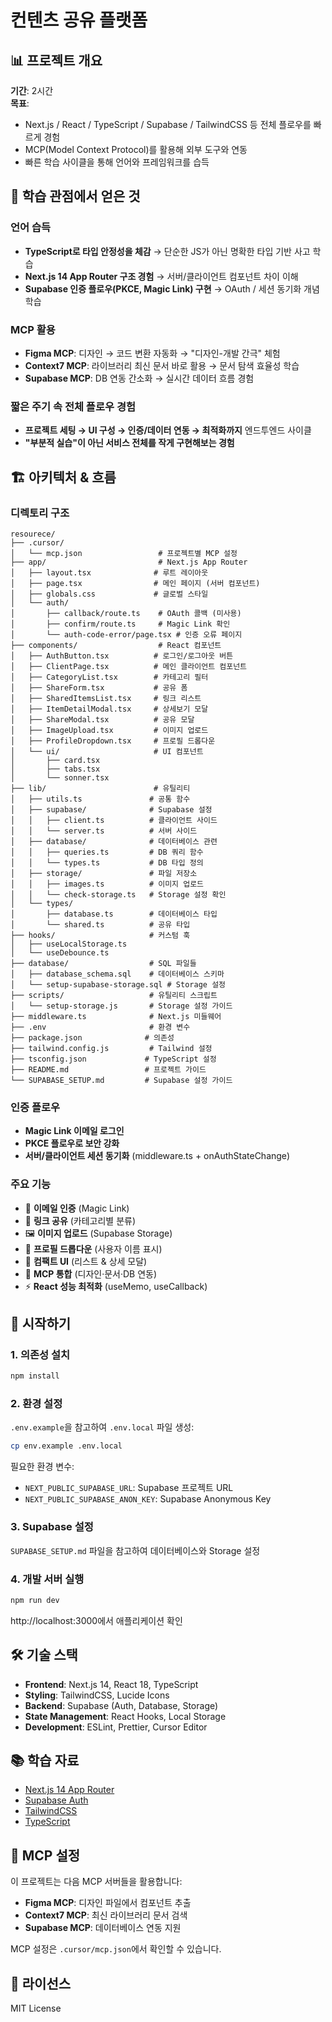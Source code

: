 # 컨텐츠 공유 플랫폼

## 📊 프로젝트 개요

**기간**: 2시간  
**목표**:
- Next.js / React / TypeScript / Supabase / TailwindCSS 등 전체 플로우를 빠르게 경험
- MCP(Model Context Protocol)를 활용해 외부 도구와 연동
- 빠른 학습 사이클을 통해 언어와 프레임워크를 습득

## 🎯 학습 관점에서 얻은 것

### 언어 습득
- **TypeScript로 타입 안정성을 체감** → 단순한 JS가 아닌 명확한 타입 기반 사고 학습
- **Next.js 14 App Router 구조 경험** → 서버/클라이언트 컴포넌트 차이 이해
- **Supabase 인증 플로우(PKCE, Magic Link) 구현** → OAuth / 세션 동기화 개념 학습

### MCP 활용
- **Figma MCP**: 디자인 → 코드 변환 자동화 → "디자인-개발 간극" 체험
- **Context7 MCP**: 라이브러리 최신 문서 바로 활용 → 문서 탐색 효율성 학습
- **Supabase MCP**: DB 연동 간소화 → 실시간 데이터 흐름 경험

### 짧은 주기 속 전체 플로우 경험
- **프로젝트 세팅 → UI 구성 → 인증/데이터 연동 → 최적화까지** 엔드투엔드 사이클
- **"부분적 실습"이 아닌 서비스 전체를 작게 구현해보는 경험**

## 🏗️ 아키텍처 & 흐름

### 디렉토리 구조

```
resourece/
├── .cursor/
│   └── mcp.json                 # 프로젝트별 MCP 설정
├── app/                         # Next.js App Router
│   ├── layout.tsx              # 루트 레이아웃
│   ├── page.tsx                # 메인 페이지 (서버 컴포넌트)
│   ├── globals.css             # 글로벌 스타일
│   └── auth/
│       ├── callback/route.ts    # OAuth 콜백 (미사용)
│       ├── confirm/route.ts     # Magic Link 확인
│       └── auth-code-error/page.tsx # 인증 오류 페이지
├── components/                  # React 컴포넌트
│   ├── AuthButton.tsx          # 로그인/로그아웃 버튼
│   ├── ClientPage.tsx          # 메인 클라이언트 컴포넌트
│   ├── CategoryList.tsx        # 카테고리 필터
│   ├── ShareForm.tsx           # 공유 폼
│   ├── SharedItemsList.tsx     # 링크 리스트
│   ├── ItemDetailModal.tsx     # 상세보기 모달
│   ├── ShareModal.tsx          # 공유 모달
│   ├── ImageUpload.tsx         # 이미지 업로드
│   ├── ProfileDropdown.tsx     # 프로필 드롭다운
│   └── ui/                     # UI 컴포넌트
│       ├── card.tsx
│       ├── tabs.tsx
│       └── sonner.tsx
├── lib/                        # 유틸리티
│   ├── utils.ts               # 공통 함수
│   ├── supabase/              # Supabase 설정
│   │   ├── client.ts          # 클라이언트 사이드
│   │   └── server.ts          # 서버 사이드
│   ├── database/              # 데이터베이스 관련
│   │   ├── queries.ts         # DB 쿼리 함수
│   │   └── types.ts           # DB 타입 정의
│   ├── storage/               # 파일 저장소
│   │   ├── images.ts          # 이미지 업로드
│   │   └── check-storage.ts   # Storage 설정 확인
│   └── types/
│       ├── database.ts        # 데이터베이스 타입
│       └── shared.ts          # 공유 타입
├── hooks/                     # 커스텀 훅
│   ├── useLocalStorage.ts
│   └── useDebounce.ts
├── database/                  # SQL 파일들
│   ├── database_schema.sql    # 데이터베이스 스키마
│   └── setup-supabase-storage.sql # Storage 설정
├── scripts/                   # 유틸리티 스크립트
│   └── setup-storage.js       # Storage 설정 가이드
├── middleware.ts              # Next.js 미들웨어
├── .env                       # 환경 변수
├── package.json              # 의존성
├── tailwind.config.js         # Tailwind 설정
├── tsconfig.json             # TypeScript 설정
├── README.md                 # 프로젝트 가이드
└── SUPABASE_SETUP.md         # Supabase 설정 가이드
```

### 인증 플로우
- **Magic Link 이메일 로그인**
- **PKCE 플로우로 보안 강화**
- **서버/클라이언트 세션 동기화** (middleware.ts + onAuthStateChange)

### 주요 기능
- 📧 **이메일 인증** (Magic Link)
- 🔗 **링크 공유** (카테고리별 분류)
- 🖼️ **이미지 업로드** (Supabase Storage)
- 👤 **프로필 드롭다운** (사용자 이름 표시)
- 🎨 **컴팩트 UI** (리스트 & 상세 모달)
- 🤖 **MCP 통합** (디자인·문서·DB 연동)
- ⚡ **React 성능 최적화** (useMemo, useCallback)

## 🚀 시작하기

### 1. 의존성 설치
```bash
npm install
```

### 2. 환경 설정
`.env.example`을 참고하여 `.env.local` 파일 생성:
```bash
cp env.example .env.local
```

필요한 환경 변수:
- `NEXT_PUBLIC_SUPABASE_URL`: Supabase 프로젝트 URL
- `NEXT_PUBLIC_SUPABASE_ANON_KEY`: Supabase Anonymous Key

### 3. Supabase 설정
`SUPABASE_SETUP.md` 파일을 참고하여 데이터베이스와 Storage 설정

### 4. 개발 서버 실행
```bash
npm run dev
```

http://localhost:3000에서 애플리케이션 확인

## 🛠️ 기술 스택

- **Frontend**: Next.js 14, React 18, TypeScript
- **Styling**: TailwindCSS, Lucide Icons
- **Backend**: Supabase (Auth, Database, Storage)
- **State Management**: React Hooks, Local Storage
- **Development**: ESLint, Prettier, Cursor Editor

## 📚 학습 자료

- [Next.js 14 App Router](https://nextjs.org/docs)
- [Supabase Auth](https://supabase.com/docs/guides/auth)
- [TailwindCSS](https://tailwindcss.com/docs)
- [TypeScript](https://www.typescriptlang.org/docs)

## 🔧 MCP 설정

이 프로젝트는 다음 MCP 서버들을 활용합니다:

- **Figma MCP**: 디자인 파일에서 컴포넌트 추출
- **Context7 MCP**: 최신 라이브러리 문서 검색
- **Supabase MCP**: 데이터베이스 연동 지원

MCP 설정은 `.cursor/mcp.json`에서 확인할 수 있습니다.

## 📝 라이선스

MIT License

